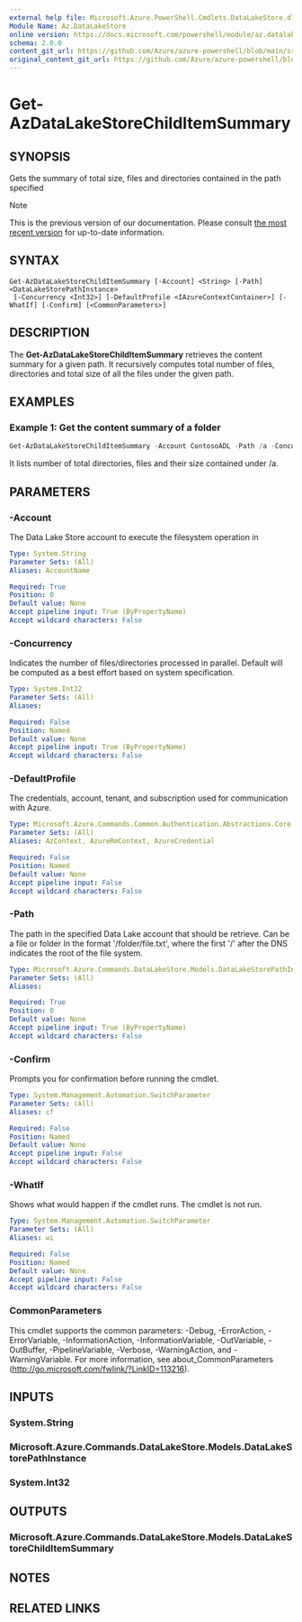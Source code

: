 ```yaml
---
external help file: Microsoft.Azure.PowerShell.Cmdlets.DataLakeStore.dll-Help.xml
Module Name: Az.DataLakeStore
online version: https://docs.microsoft.com/powershell/module/az.datalakestore/get-azdatalakestorechilditemsummary
schema: 2.0.0
content_git_url: https://github.com/Azure/azure-powershell/blob/main/src/DataLakeStore/DataLakeStore/help/Get-AzDataLakeStoreChildItemSummary.md
original_content_git_url: https://github.com/Azure/azure-powershell/blob/main/src/DataLakeStore/DataLakeStore/help/Get-AzDataLakeStoreChildItemSummary.md
---
```


# Get-AzDataLakeStoreChildItemSummary

## SYNOPSIS
Gets the summary of total size, files and directories contained in the path specified

> [!NOTE]
>This is the previous version of our documentation. Please consult [the most recent version](/powershell/module/az.datalakestore/get-azdatalakestorechilditemsummary) for up-to-date information.

## SYNTAX

```
Get-AzDataLakeStoreChildItemSummary [-Account] <String> [-Path] <DataLakeStorePathInstance>
 [-Concurrency <Int32>] [-DefaultProfile <IAzureContextContainer>] [-WhatIf] [-Confirm] [<CommonParameters>]
```

## DESCRIPTION
The **Get-AzDataLakeStoreChildItemSummary** retrieves the content summary for a given path. It recursively computes total number of files, directories and total size of all the files under the given path.

## EXAMPLES

### Example 1: Get the content summary of a folder
```powershell
Get-AzDataLakeStoreChildItemSummary -Account ContosoADL -Path /a -Concurrency 128
```

It lists number of total directories, files and their size contained under /a.

## PARAMETERS

### -Account
The Data Lake Store account to execute the filesystem operation in

```yaml
Type: System.String
Parameter Sets: (All)
Aliases: AccountName

Required: True
Position: 0
Default value: None
Accept pipeline input: True (ByPropertyName)
Accept wildcard characters: False
```

### -Concurrency
Indicates the number of files/directories processed in parallel.
Default will be computed as a best effort based on system specification.

```yaml
Type: System.Int32
Parameter Sets: (All)
Aliases:

Required: False
Position: Named
Default value: None
Accept pipeline input: True (ByPropertyName)
Accept wildcard characters: False
```

### -DefaultProfile
The credentials, account, tenant, and subscription used for communication with Azure.

```yaml
Type: Microsoft.Azure.Commands.Common.Authentication.Abstractions.Core.IAzureContextContainer
Parameter Sets: (All)
Aliases: AzContext, AzureRmContext, AzureCredential

Required: False
Position: Named
Default value: None
Accept pipeline input: False
Accept wildcard characters: False
```

### -Path
The path in the specified Data Lake account that should be retrieve.
Can be a file or folder In the format '/folder/file.txt', where the first '/' after the DNS indicates the root of the file system.

```yaml
Type: Microsoft.Azure.Commands.DataLakeStore.Models.DataLakeStorePathInstance
Parameter Sets: (All)
Aliases:

Required: True
Position: 0
Default value: None
Accept pipeline input: True (ByPropertyName)
Accept wildcard characters: False
```

### -Confirm
Prompts you for confirmation before running the cmdlet.

```yaml
Type: System.Management.Automation.SwitchParameter
Parameter Sets: (All)
Aliases: cf

Required: False
Position: Named
Default value: None
Accept pipeline input: False
Accept wildcard characters: False
```

### -WhatIf
Shows what would happen if the cmdlet runs.
The cmdlet is not run.

```yaml
Type: System.Management.Automation.SwitchParameter
Parameter Sets: (All)
Aliases: wi

Required: False
Position: Named
Default value: None
Accept pipeline input: False
Accept wildcard characters: False
```

### CommonParameters
This cmdlet supports the common parameters: -Debug, -ErrorAction, -ErrorVariable, -InformationAction, -InformationVariable, -OutVariable, -OutBuffer, -PipelineVariable, -Verbose, -WarningAction, and -WarningVariable. For more information, see about_CommonParameters (http://go.microsoft.com/fwlink/?LinkID=113216).

## INPUTS

### System.String

### Microsoft.Azure.Commands.DataLakeStore.Models.DataLakeStorePathInstance

### System.Int32

## OUTPUTS

### Microsoft.Azure.Commands.DataLakeStore.Models.DataLakeStoreChildItemSummary

## NOTES

## RELATED LINKS
